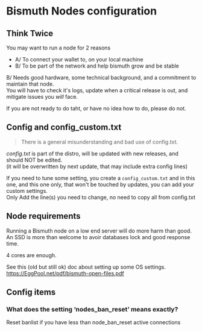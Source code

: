 # Bismuth Nodes configuration

## Think Twice

You may want to run a node for 2 reasons
- A/ To connect your wallet to, on your local machine
- B/ To be part of the network and help bismuth grow and be stable

B/ Needs good hardware, some technical background, and a commitment to maintain that node.  
You will have to check it's logs, update when a critical release is out, and mitigate issues you *will* face.

If you are not ready to do taht, or have no idea how to do, please do not.

## Config and config_custom.txt

> There is a general misunderstanding and bad use of config.txt.

*config.txt* is part of the distro, will be updated with new releases, and should NOT be edited.  
(it will be overwritten by next update, that may include extra config lines)  

If you need to tune some setting, you create a `config_custom.txt` and in this one, and this one only,
that won't be touched by updates, you can add your custom settings.  
Only Add the line(s) you need to change, no need to copy all from config.txt

## Node requirements

Running a Bismuth node on a low end server will do more harm than good.
An SSD is more than welcome to avoir databases lock and good response time.

4 cores are enough.

See this (old but still ok) doc about setting up some OS settings.
https://EggPool.net/pdf/bismuth-open-files.pdf

## Config items

### What does the setting ‘nodes_ban_reset’ means exactly?
Reset banlist if you have less than node_ban_reset active connections
